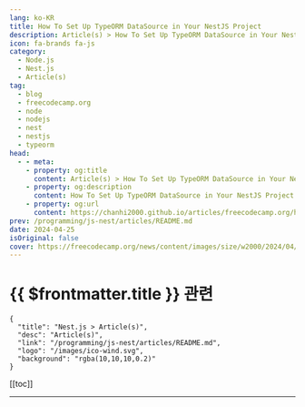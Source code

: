 ```yaml
---
lang: ko-KR
title: How To Set Up TypeORM DataSource in Your NestJS Project
description: Article(s) > How To Set Up TypeORM DataSource in Your NestJS Project
icon: fa-brands fa-js
category: 
  - Node.js
  - Nest.js
  - Article(s)
tag: 
  - blog
  - freecodecamp.org
  - node
  - nodejs
  - nest
  - nestjs
  - typeorm
head:
  - - meta:
    - property: og:title
      content: Article(s) > How To Set Up TypeORM DataSource in Your NestJS Project
    - property: og:description
      content: How To Set Up TypeORM DataSource in Your NestJS Project
    - property: og:url
      content: https://chanhi2000.github.io/articles/freecodecamp.org/how-to-setup-typeorm-datasource-nestjs-app.html
prev: /programming/js-nest/articles/README.md
date: 2024-04-25
isOriginal: false
cover: https://freecodecamp.org/news/content/images/size/w2000/2024/04/hq720-1-1.jpg
---
```


# {{ $frontmatter.title }} 관련

```component VPCard
{
  "title": "Nest.js > Article(s)",
  "desc": "Article(s)",
  "link": "/programming/js-nest/articles/README.md",
  "logo": "/images/ico-wind.svg",
  "background": "rgba(10,10,10,0.2)"
}
```

[[toc]]

---

<SiteInfo
  name="How To Set Up TypeORM DataSource in Your NestJS Project"
  desc="Hey there! 👋 Ever since I started working with NestJS, I've been looking for a reliable way to manage my database with TypeORM. Today, I'll share my journey and the steps I took to get it all set up. Alright, before we dive in, let's try to understand what TypeORM..."
  url="https://freecodecamp.org/news/how-to-setup-typeorm-datasource-nestjs-app/"
  logo="https://cdn.freecodecamp.org/universal/favicons/favicon.ico"
  preview="https://freecodecamp.org/news/content/images/size/w2000/2024/04/hq720-1-1.jpg"/>

<!-- TODO: 작성 -->

